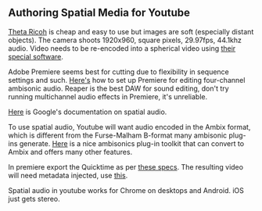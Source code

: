 ## Authoring Spatial Media for Youtube

[Theta Ricoh](https://theta360.com/en/) is cheap and easy to use but images are soft (especially distant objects).  The camera shoots 1920x960, square pixels, 29.97fps, 44.1khz audio.  Video needs to be re-encoded into a spherical video using [their special software](https://theta360.com/en/support/download/).

Adobe Premiere seems best for cutting due to flexibility in sequence settings and such.  [Here's](https://support.google.com/jump/answer/6400185?hl=en) how to set up Premiere for editing four-channel ambisonic audio.  Reaper is the best DAW for sound editing, don't try running multichannel audio effects in Premiere, it's unreliable.

[Here](https://support.google.com/jump/answer/6399746?hl=en&ref_topic=6399824) is Google's documentation on spatial audio.

To use spatial audio, Youtube will want audio encoded in the Ambix format, which is different from the Furse-Malham B-format many ambisonic plug-ins generate.  [Here](http://www.matthiaskronlachner.com/?p=2015) is a nice ambisonics plug-in toolkit that can convert to Ambix and offers many other features.

In premiere export the Quicktime as per [these specs](https://support.google.com/jump/answer/6400185?hl=en).
The resulting video will need metadata injected, use [this](https://github.com/google/spatial-media/releases).

Spatial audio in youtube works for Chrome on desktops and Android.  iOS just gets stereo.
